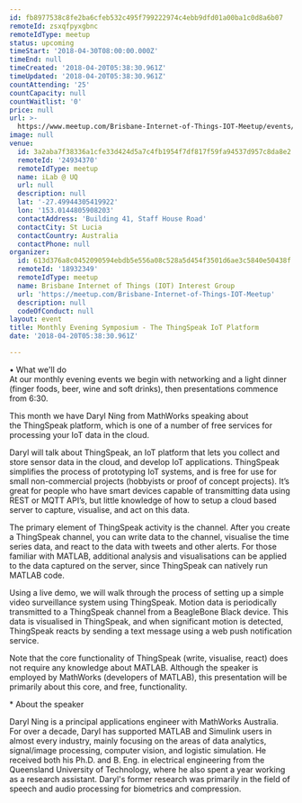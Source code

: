 ```yaml
---
id: fb8977538c8fe2ba6cfeb532c495f799222974c4ebb9dfd01a00ba1c0d8a6b07
remoteId: zsxqfpyxgbnc
remoteIdType: meetup
status: upcoming
timeStart: '2018-04-30T08:00:00.000Z'
timeEnd: null
timeCreated: '2018-04-20T05:38:30.961Z'
timeUpdated: '2018-04-20T05:38:30.961Z'
countAttending: '25'
countCapacity: null
countWaitlist: '0'
price: null
url: >-
  https://www.meetup.com/Brisbane-Internet-of-Things-IOT-Meetup/events/249116503/
image: null
venue:
  id: 3a2aba7f38336a1cfe33d424d5a7c4fb1954f7df817f59fa94537d957c8da8e2
  remoteId: '24934370'
  remoteIdType: meetup
  name: iLab @ UQ
  url: null
  description: null
  lat: '-27.49944305419922'
  lon: '153.0144805908203'
  contactAddress: 'Building 41, Staff House Road'
  contactCity: St Lucia
  contactCountry: Australia
  contactPhone: null
organizer:
  id: 613d376a8c0452090594ebdb5e556a08c528a5d454f3501d6ae3c5840e50438f
  remoteId: '18932349'
  remoteIdType: meetup
  name: Brisbane Internet of Things (IOT) Interest Group
  url: 'https://meetup.com/Brisbane-Internet-of-Things-IOT-Meetup'
  description: null
  codeOfConduct: null
layout: event
title: Monthly Evening Symposium - The ThingSpeak IoT Platform
date: '2018-04-20T05:38:30.961Z'

---
```

<p>• What we'll do<br/>At our monthly evening events we begin with networking and a light dinner (finger foods, beer, wine and soft drinks), then presentations commence from 6:30.</p> <p>This month we have Daryl Ning from MathWorks speaking about<br/>the ThingSpeak platform, which is one of a number of free services for<br/>processing your IoT data in the cloud.</p> <p>Daryl will talk about ThingSpeak, an IoT platform that lets you collect and store sensor data in the cloud, and develop IoT applications. ThingSpeak simplifies the process of prototyping IoT systems, and is free for use for small non-commercial projects (hobbyists or proof of concept projects). It’s great for people who have smart devices capable of transmitting data using REST or MQTT API’s, but little knowledge of how to setup a cloud based server to capture, visualise, and act on this data.</p> <p>The primary element of ThingSpeak activity is the channel. After you create a ThingSpeak channel, you can write data to the channel, visualise the time series data, and react to the data with tweets and other alerts. For those familiar with MATLAB, additional analysis and visualisations can be applied to the data captured on the server, since ThingSpeak can natively run MATLAB code.</p> <p>Using a live demo, we will walk through the process of setting up a simple video surveillance system using ThingSpeak. Motion data is periodically transmitted to a ThingSpeak channel from a BeagleBone Black device. This data is visualised in ThingSpeak, and when significant motion is detected, ThingSpeak reacts by sending a text message using a web push notification service.</p> <p>Note that the core functionality of ThingSpeak (write, visualise, react) does not require any knowledge about MATLAB. Although the speaker is employed by MathWorks (developers of MATLAB), this presentation will be primarily about this core, and free, functionality.</p> <p>* About the speaker</p> <p>Daryl Ning is a principal applications engineer with MathWorks Australia. For over a decade, Daryl has supported MATLAB and Simulink users in almost every industry, mainly focusing on the areas of data analytics, signal/image processing, computer vision, and logistic simulation. He received both his Ph.D. and B. Eng. in electrical engineering from the Queensland University of Technology, where he also spent a year working as a research assistant. Daryl's former research was primarily in the field of speech and audio processing for biometrics and compression.</p>
